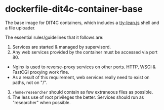 dockerfile-dit4c-container-base
===============================

The base image for DIT4C containers, which includes a [tty-lean.js][tty-lean.js] shell and a file uploader.

The essential rules/guidelines that it follows are:

1. Services are started & managed by supervisord.
2. Any web services provided by the container must be accessed via port 80.
  * Nginx is used to reverse-proxy services on other ports. HTTP, WSGI & FastCGI proxying work fine.
  * As a result of this requirement, web services really need to exist on paths, not on "/".
3. `/home/researcher` should contain as few extraneous files as possible.
4. The less use of root privileges the better. Services should run as "researcher" when possible.

[tty-lean.js]: https://github.com/dit4c/tty-lean.js
